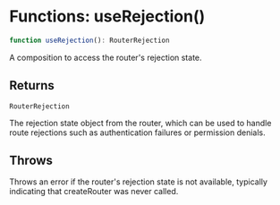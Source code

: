 # Functions: useRejection()

```ts
function useRejection(): RouterRejection
```

A composition to access the router's rejection state.

## Returns

`RouterRejection`

The rejection state object from the router, which can be used to handle route rejections
         such as authentication failures or permission denials.

## Throws

Throws an error if the router's rejection state is not available, typically indicating
        that createRouter was never called.
